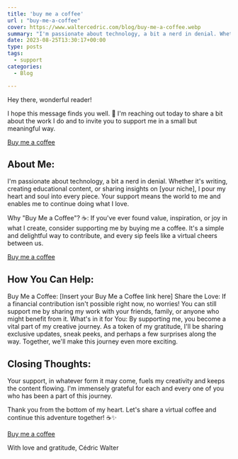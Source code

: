 ```yaml
---
title: 'buy me a coffee'
url : "buy-me-a-coffee"
cover: https://www.waltercedric.com/blog/buy-me-a-coffee.webp
summary: "I'm passionate about technology, a bit a nerd in denial. Whether it's writing, creating educational content, or sharing insights on [your niche], I pour my heart and soul into every piece. Your support means the world to me and enables me to continue doing what I love."
date: 2023-08-25T13:30:17+00:00
type: posts
tags:
  - support
categories:
  - Blog

---
```


Hey there, wonderful reader!

I hope this message finds you well. 🌟 I'm reaching out today to share a bit about the work I do and to invite you to support me in a small but meaningful way.

[Buy me a coffee](https://www.buymeacoffee.com/cedricwalter)

## About Me:
I'm passionate about technology, a bit a nerd in denial. Whether it's writing, creating educational content, or sharing insights on [your niche], I pour my heart and soul into every piece. Your support means the world to me and enables me to continue doing what I love.

Why "Buy Me a Coffee"? ☕:
If you've ever found value, inspiration, or joy in what I create, consider supporting me by buying me a coffee. It's a simple and delightful way to contribute, and every sip feels like a virtual cheers between us.

[Buy me a coffee](https://www.buymeacoffee.com/cedricwalter)

## How You Can Help:

Buy Me a Coffee: [Insert your Buy Me a Coffee link here]
Share the Love: If a financial contribution isn't possible right now, no worries! You can still support me by sharing my work with your friends, family, or anyone who might benefit from it.
What's in it for You:
By supporting me, you become a vital part of my creative journey. As a token of my gratitude, I'll be sharing exclusive updates, sneak peeks, and perhaps a few surprises along the way. Together, we'll make this journey even more exciting.

## Closing Thoughts:
Your support, in whatever form it may come, fuels my creativity and keeps the content flowing. I'm immensely grateful for each and every one of you who has been a part of this journey.

Thank you from the bottom of my heart. Let's share a virtual coffee and continue this adventure together! ☕✨

[Buy me a coffee](https://www.buymeacoffee.com/cedricwalter)

With love and gratitude,
Cédric Walter

